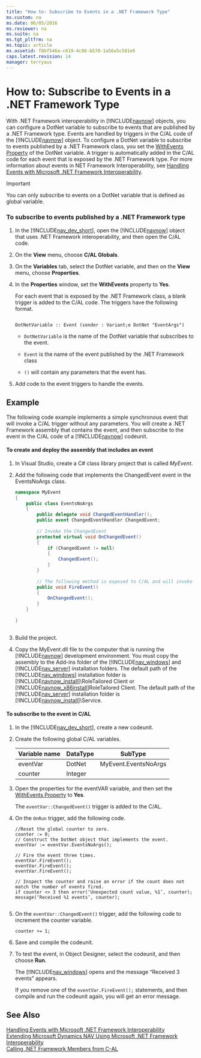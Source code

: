 ```yaml
---
title: "How to: Subscribe to Events in a .NET Framework Type"
ms.custom: na
ms.date: 06/05/2016
ms.reviewer: na
ms.suite: na
ms.tgt_pltfrm: na
ms.topic: article
ms.assetid: f8bf546a-c619-4c88-b570-1a56a5c581e6
caps.latest.revision: 14
manager: terryaus
---
```

# How to: Subscribe to Events in a .NET Framework Type
With .NET Framework interoperability in [!INCLUDE[navnow](../dynamics-nav/includes/navnow_md.md)] objects, you can configure a DotNet variable to subscribe to events that are published by a .NET Framework type. Events are handled by triggers in the C\/AL code of the [!INCLUDE[navnow](../dynamics-nav/includes/navnow_md.md)] object. To configure a DotNet variable to subscribe to events published by a .NET Framework class, you set the [WithEvents Property](../dynamics-nav/WithEvents-Property.md) of the DotNet variable. A trigger is automatically added in the C\/AL code for each event that is exposed by the .NET Framework type. For more information about events in NET Framework Interoperability, see [Handling Events with Microsoft .NET Framework Interoperability](../dynamics-nav/Handling-Events-with-Microsoft-.NET-Framework-Interoperability.md).  
  
> [!IMPORTANT]  
>  You can only subscribe to events on a DotNet variable that is defined as global variable.  
  
### To subscribe to events published by a .NET Framework type  
  
1.  In the [!INCLUDE[nav_dev_short](../dynamics-nav/includes/nav_dev_short_md.md)], open the [!INCLUDE[navnow](../dynamics-nav/includes/navnow_md.md)] object that uses .NET Framework interoperability, and then open the C\/AL code.  
  
2.  On the **View** menu, choose **C\/AL Globals**.  
  
3.  On the **Variables** tab, select the DotNet variable, and then on the **View** menu, choose **Properties**.  
  
4.  In the **Properties** window, set the **WithEvents** property to **Yes**.  
  
     For each event that is exposed by the .NET Framework class, a blank trigger is added to the C\/AL code. The triggers have the following format.  
  
    ```  
  
    DotNetVariable :: Event (sender : Variant;e DotNet "EventArgs")  
    ```  
  
    -   `DotNetVariable` is the name of the DotNet variable that subscribes to the event.  
  
    -   `Event` is the name of the event published by the .NET Framework class  
  
    -   `()` will contain any parameters that the event has.  
  
5.  Add code to the event triggers to handle the events.  
  
## Example  
 The following code example implements a simple synchronous event that will invoke a C\/AL trigger without any parameters. You will create a .NET Framework assembly that contains the event, and then subscribe to the event in the C\/AL code of a [!INCLUDE[navnow](../dynamics-nav/includes/navnow_md.md)] codeunit.  
  
#### To create and deploy the assembly that includes an event  
  
1.  In Visual Studio, create a C\# class library project that is called *MyEvent*.  
  
2.  Add the following code that implements the ChangedEvent event in the EventsNoArgs class.  
  
    ```c#  
    namespace MyEvent  
    {  
        public class EventsNoArgs  
        {  
            public delegate void ChangedEventHandler();  
            public event ChangedEventHandler ChangedEvent;  
  
            // Invoke the ChangedEvent  
            protected virtual void OnChangedEvent()  
            {  
                if (ChangedEvent != null)  
                {  
                    ChangedEvent();  
                }  
            }  
  
            // The following method is exposed to C/AL and will invoke the event trigger that is registered in the ChangedEvent variable.   
            public void FireEvent()  
            {  
                OnChangedEvent();  
            }  
        }  
  
    }  
  
    ```  
  
3.  Build the project.  
  
4.  Copy the MyEvent.dll file to the computer that is running the [!INCLUDE[navnow](../dynamics-nav/includes/navnow_md.md)] development environment. You must copy the assembly to the Add\-ins folder of the [!INCLUDE[nav_windows](../dynamics-nav/includes/nav_windows_md.md)] and [!INCLUDE[nav_server](../dynamics-nav/includes/nav_server_md.md)] installation folders. The default path of the [!INCLUDE[nav_windows](../dynamics-nav/includes/nav_windows_md.md)] installation folder is [!INCLUDE[navnow_install](../dynamics-nav/includes/navnow_install_md.md)]\\RoleTailored Client or [!INCLUDE[navnow_x86install](../dynamics-nav/includes/navnow_x86install_md.md)]RoleTailored Client. The default path of the [!INCLUDE[nav_server](../dynamics-nav/includes/nav_server_md.md)] installation folder is [!INCLUDE[navnow_install](../dynamics-nav/includes/navnow_install_md.md)]\\Service.  
  
#### To subscribe to the event in C\/AL  
  
1.  In the [!INCLUDE[nav_dev_short](../dynamics-nav/includes/nav_dev_short_md.md)], create a new codeunit.  
  
2.  Create the following global C\/AL variables.  
  
    |Variable name|DataType|SubType|  
    |-------------------|--------------|-------------|  
    |eventVar|DotNet|MyEvent.EventsNoArgs|  
    |counter|Integer||  
  
3.  Open the properties for the eventVAR variable, and then set the [WithEvents Property](../dynamics-nav/WithEvents-Property.md) to **Yes**.  
  
     The `eventVar::ChangedEvent()` trigger is added to the C\/AL.  
  
4.  On the `OnRun` trigger, add the following code.  
  
    ```  
    //Reset the global counter to zero.  
    counter := 0;  
    // Construct the DotNet object that implements the event.  
    eventVar := eventVar.EventsNoArgs();  
  
    // Fire the event three times.  
    eventVar.FireEvent();  
    eventVar.FireEvent();  
    eventVar.FireEvent();  
  
    // Inspect the counter and raise an error if the count does not match the number of events fired.  
    if counter <> 3 then error(‘Unexpected count value, %1’, counter);  
    message(‘Received %1 events’, counter);  
  
    ```  
  
5.  On the `eventVar::ChangedEvent()` trigger, add the following code to increment the counter variable.  
  
    ```  
    counter += 1;  
    ```  
  
6.  Save and compile the codeunit.  
  
7.  To test the event, in Object Designer, select the codeunit, and then choose **Run**.  
  
     The [!INCLUDE[nav_windows](../dynamics-nav/includes/nav_windows_md.md)] opens and the message “Received 3 events” appears.  
  
     If you remove one of the `eventVar.FireEvent();` statements, and then compile and run the codeunit again, you will get an error message.  
  
## See Also  
 [Handling Events with Microsoft .NET Framework Interoperability](../dynamics-nav/Handling-Events-with-Microsoft-.NET-Framework-Interoperability.md)   
 [Extending Microsoft Dynamics NAV Using Microsoft .NET Framework Interoperability](../dynamics-nav/Extending-Microsoft-Dynamics-NAV-Using-Microsoft-.NET-Framework-Interoperability.md)   
 [Calling .NET Framework Members from C\-AL](../dynamics-nav/Calling-.NET-Framework-Members-from-C-AL.md)